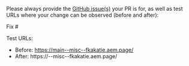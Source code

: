 Please always provide the [GitHub issue(s)](../issues) your PR is for, as well as test URLs where your change can be observed (before and after):

Fix #<gh-issue-id>

Test URLs:
- Before: https://main--misc--fkakatie.aem.page/
- After: https://<branch>--misc--fkakatie.aem.page/
